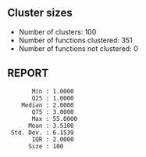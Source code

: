 ## Cluster sizes
* Number of clusters: 100
* Number of functions clustered: 351
* Number of functions not clustered: 0

## REPORT
```
       Min : 1.0000
       Q25 : 1.0000
    Median : 2.0000
       Q75 : 3.0000
       Max : 55.0000
      Mean : 3.5100
 Std. Dev. : 6.1539
       IQR : 2.0000
      Size : 100
```